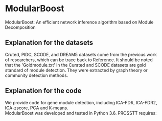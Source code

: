 # ModularBoost
ModularBoost: An efficient network inference algorithm based on Module Decomposition
## Explanation for the datasets
Cruted, PIDC, SCODE, and DREAM5 datasets come from the previous work of researchers, which can be trace back to Reference. It should be noted that the 'Goldmodule.txt' in the Curated and SCODE datasets are gold standard of module detection. They were extracted by graph theory or community detection methods.
## Explanation for the code
We provide code for gene module detection, including ICA-FDR, ICA-FDR2, ICA-zscore, PCA and K-means.  
ModularBoost was developed and tested in Python 3.6. PROSSTT requires:
